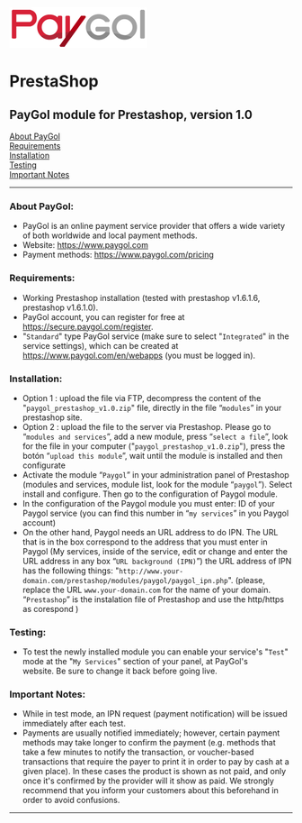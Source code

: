 <img src="paygol_logo.png" alt="PayPal - PrestaShop" />


# PrestaShop

## PayGol module for Prestashop, version 1.0 <br>
[About PayGol](#about-paygol) <br>
[Requirements](#requirements) <br>
[Installation](#installation) <br>
[Testing](#testing) <br>
[Important Notes](#important-notes) <br>

---

### About PayGol:

- PayGol is an online payment service provider that offers a wide variety of both worldwide and local payment methods.
- Website: https://www.paygol.com 
- Payment methods: https://www.paygol.com/pricing
    
### Requirements:

- Working Prestashop installation (tested with prestashop v1.6.1.6, prestashop v1.6.1.0).
- PayGol account, you can register for free at https://secure.paygol.com/register.
- "`Standard`" type PayGol service (make sure to select "`Integrated`" in the service settings), which can be created at 
  https://www.paygol.com/en/webapps (you must be logged in).  

   
### Installation:

- Option 1 : upload the file  via FTP, decompress the content of the "`paygol_prestashop_v1.0.zip`" file, directly in the file “`modules`” in your prestashop site.
- Option 2 : upload the file to the server via Prestashop.  Please go to “`modules and services`”, add a new module, press “`select a file`”,  look for  the file in your computer  ("`paygol_prestashop_v1.0.zip`"), press the botón “`upload this module`”, wait until the module is installed and then configurate
- Activate the module “`Paygol`” in your administration panel of Prestashop (modules and services,  module list, look for the module  “`paygol`”).  Select install and configure.  Then go to the configuration of Paygol module.
- In the configuration of  the Paygol module you must enter:  ID of your Paygol service (you can find this number in “`my services`” in you Paygol account)
- On the other hand, Paygol needs an URL  address to do IPN.  The URL that is in the box correspond to the address that you must enter in Paygol (My services, inside of the service, edit or change and enter the URL address in any box “`URL background (IPN)`”)
  the URL address of IPN has the following things: "`http://www.your-domain.com/prestashop/modules/paygol/paygol_ipn.php`". (please, replace  the URL `www.your-domain.com` for the name of your domain.  “`Prestashop`” is the instalation file of Prestashop and use the http/https as corespond )

  
### Testing:

- To test the newly installed module you can enable your service's "`Test`" mode at the "`My Services`" section of your panel, 
  at PayGol's website. Be sure to change it back before going live.

  
### Important Notes:

- While in test mode, an IPN request (payment notification) will be issued immediately after each test.
- Payments are usually notified immediately; however, certain payment methods may take longer to confirm the payment 
  (e.g. methods that take a few minutes to notify the transaction, or voucher-based transactions that require the payer 
  to print it in order to pay by cash at a given place). In these cases the product is shown as not paid, and only 
  once it's confirmed by the provider will it show as paid. We strongly recommend that you inform your customers about this 
  beforehand in order to avoid confusions.

---
